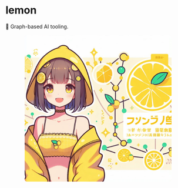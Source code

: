 # lemon

🍋 Graph-based AI tooling.

<p align="center">
    <img src="./lemon-chan.png" height="400" />
</p>
